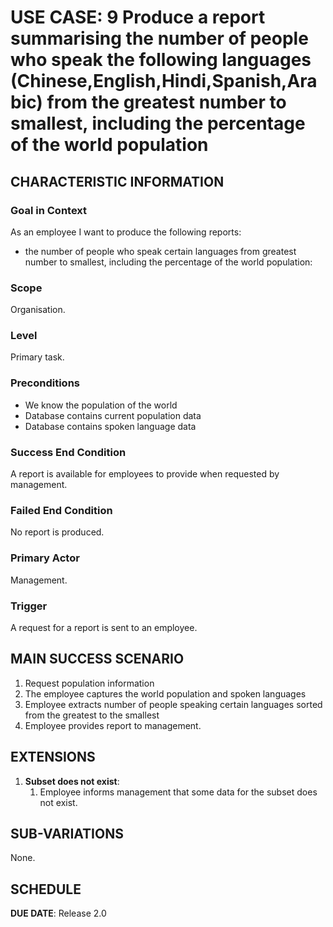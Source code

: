 # USE CASE: 9 Produce a report summarising the number of people who speak the following languages (Chinese,English,Hindi,Spanish,Arabic) from the greatest number to smallest, including the percentage of the world population

## CHARACTERISTIC INFORMATION

### Goal in Context

As an employee I want to produce the following reports:

* the number of people who speak certain languages from greatest number to smallest, including the percentage of the world population:

### Scope

Organisation.

### Level

Primary task.

### Preconditions

* We know the population of the world
* Database contains current population data
* Database contains spoken language data

### Success End Condition

A report is available for employees to provide when requested by management.

### Failed End Condition

No report is produced.

### Primary Actor

Management.

### Trigger

A request for a report is sent to an employee.

## MAIN SUCCESS SCENARIO

1. Request population information
2. The employee captures the world population and spoken languages
3. Employee extracts number of people speaking certain languages sorted from the greatest to the smallest
4. Employee provides report to management.

## EXTENSIONS

1. **Subset does not exist**:
    1. Employee informs management that some data for the subset does not exist.

## SUB-VARIATIONS

None.

## SCHEDULE

**DUE DATE**: Release 2.0